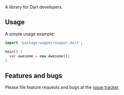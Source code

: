 A library for Dart developers.

## Usage

A simple usage example:

```dart
import 'package:wupper/wupper.dart';

main() {
  var awesome = new Awesome();
}
```

## Features and bugs

Please file feature requests and bugs at the [issue tracker][tracker].

[tracker]: http://example.com/issues/replaceme
